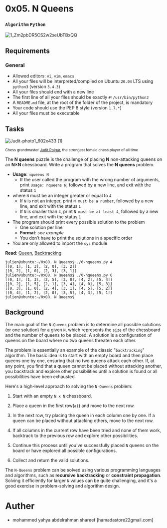 # 0x05. N Queens
### `Algorithm` `Python`
![1_Zm2pbDR5CS2w2xeUbTBxQQ](https://github.com/samuelselasi/alx-interview/assets/85158665/70227c50-e292-455f-98ef-974d25e7496b)

## Requirements
### General
* Allowed editors: `vi`, `vim`, `emacs`
* All your files will be interpreted/compiled on Ubuntu `20.04` LTS using `python3` (version `3.4.3`)
* All your files should end with a new line
* The first line of all your files should be exactly `#!/usr/bin/python3`
* A `README.md` file, at the root of the folder of the project, is mandatory
* Your code should use the PEP 8 style (version `1.7.*`)
* All your files must be executable

## Tasks

![Judit-photo1_602x433 (1)](https://github.com/samuelselasi/alx-interview/assets/85158665/bcf66020-2431-45fd-a122-cf8f9bedd520)

<sup>Chess grandmaster [Judit Polgár](https://en.wikipedia.org/wiki/Judit_Polg%C3%A1r), the strongest female chess player of all time</sup>

The **N queens** puzzle is the challenge of placing **N** non-attacking queens on an **N×N** chessboard. Write a program that solves the **N queens** problem.

* **Usage**: `nqueens N`
	* If the user called the program with the wrong number of arguments, print `Usage: nqueens N`, followed by a new line, and exit with the status `1`
* where `N` must be an integer greater or equal to `4`
	* If `N` is not an integer, print `N must be a number`, followed by a new line, and exit with the status `1`
	* If `N` is smaller than `4`, print `N must be at least 4`, followed by a new line, and exit with the status `1`
* The program should print every possible solution to the problem
	* One solution per line
	* **Format**: *see example*
	* You don’t have to print the solutions in a specific order
* You are only allowed to import the `sys` module

**Read**: [Queen](https://en.wikipedia.org/wiki/Queen_%28chess%29), [Backtracking](https://en.wikipedia.org/wiki/Backtracking)

```
julien@ubuntu:~/0x08. N Queens$ ./0-nqueens.py 4
[[0, 1], [1, 3], [2, 0], [3, 2]]
[[0, 2], [1, 0], [2, 3], [3, 1]]
julien@ubuntu:~/0x08. N Queens$ ./0-nqueens.py 6
[[0, 1], [1, 3], [2, 5], [3, 0], [4, 2], [5, 4]]
[[0, 2], [1, 5], [2, 1], [3, 4], [4, 0], [5, 3]]
[[0, 3], [1, 0], [2, 4], [3, 1], [4, 5], [5, 2]]
[[0, 4], [1, 2], [2, 0], [3, 5], [4, 3], [5, 1]]
julien@ubuntu:~/0x08. N Queens$
```

## Background

The main goal of the `N-Queens` problem is to determine all possible solutions (or one solution) for a given `N`, which represents the `size` of the chessboard and the number of queens to be placed.
A solution is a configuration of queens on the board where no two queens threaten each other.

The problem is essentially an example of the classic "`backtracking`" algorithm.
The basic idea is to start with an empty board and then place queens one by one, ensuring that no two queens attack each other.
If, at any point, you find that a queen cannot be placed without attacking another, you backtrack and explore other possibilities until a solution is found or all possibilities have been exhausted.

Here's a high-level approach to solving the `N-Queens` problem:

1. Start with an empty `N x N` chessboard.

2. Place a queen in the first row(`a1`) and move to the next row.

3. In the next row, try placing the queen in each column one by one. If a queen can be placed without attacking others, move to the next row.

4. If all columns in the current row have been tried and none of them work, backtrack to the previous row and explore other possibilities.

5. Continue this process until you've successfully placed `N` queens on the board or have explored all possible configurations.

6. Collect and return the valid solutions.

The `N-Queens` problem can be solved using various programming languages and algorithms, such as **recursive backtracking** or **constraint propagation**.
Solving it efficiently for larger `N` values can be quite challenging, and it's a good exercise in problem-solving and algorithm design.



# Auther 
* mohammed yahya abdelrahman shareef  [hamadastore22gmail.com]
